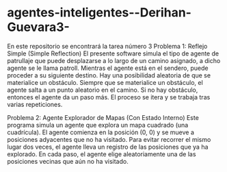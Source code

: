 # agentes-inteligentes--Derihan-Guevara3-
En este repositorio se encontrará la tarea número 3 
Problema 1: Reflejo Simple (Simple Reflection) El presente software simula el tipo de agente de patrullaje que puede desplazarse a lo largo de un camino asignado, a dicho agente se le llama patroll. Mientras el agente está en el sendero, puede proceder a su siguiente destino. Hay una posibilidad aleatoria de que se materialice un obstáculo. Siempre que se materialice un obstáculo, el agente salta a un punto aleatorio en el camino. Si no hay obstáculo, entonces el agente da un paso más. El proceso se itera y se trabaja tras varias repeticiones.

Problema 2: Agente Explorador de Mapas (Con Estado Interno) Este programa simula un agente que explora un mapa cuadrado (una cuadrícula). El agente comienza en la posición (0, 0) y se mueve a posiciones adyacentes que no ha visitado. Para evitar recorrer el mismo lugar dos veces, el agente lleva un registro de las posiciones que ya ha explorado. En cada paso, el agente elige aleatoriamente una de las posiciones vecinas que aún no ha visitado.
